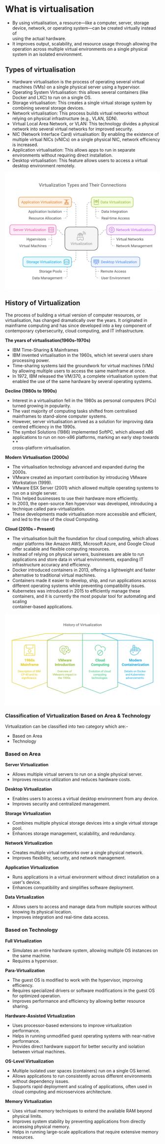 # What is  virtualisation 

* By using virtualisation, a resource—like a computer, server, storage device, network, or operating system—can be created virtually instead of    
  using the actual hardware. 
* It improves output, scalability, and resource usage through allowing the operation across multiple virtual environments on a single physical     
  system in an isolated environment.

## Types of virtualisation

* Hardware virtualisation is the process of operating several virtual machines (VMs) on a single physical server using a hypervisor.
* Operating System Virtualisation: this allows several containers (like Docker and LXC) to run on a single OS.
* Storage virtualisation: This creates a single virtual storage system by combining several storage devices.
* Network virtualisation: This process builds virtual networks without relying on physical infrastructure (e.g., VLAN, SDN).
* Virtual Local Area Network, or VLAN: This technology divides a physical network into several virtual networks for improved security.
* NIC (Network Interface Card) virtualisation: By enabling the existence of multiple virtual NICs (vNICs) on a single physical NIC, network efficiency is increased.                                               
* Application virtualisation: This allows apps to run in separate environments without requiring direct installation.
* Desktop virtualisation: This feature allows users to access a virtual desktop environment remotely.

![Types of Virtulization](/images/Types%20of%20Virtualization.png)

## History of Virtualization
  
The process of building a virtual version of computer resources, or virtualisation, has changed dramatically over the years. It originated in mainframe computing and has since developed into a key component of contemporary cybersecurity, cloud computing, and IT infrastructure.

**The years of virtualisation(1960s–1970s)**

* IBM Time-Sharing & Mainframes
* IBM invented virtualisation in the 1960s, which let several users share processing power.
* Time-sharing systems laid the groundwork for virtual machines (VMs) by allowing multiple users to access the same mainframe at once.
* In 1972, IBM released the VM/370, a complete virtualisation system that enabled the use of the same hardware by several operating systems.  

**Decline (1980s to 1990s)**

* Interest in a virtualisation fell in the 1980s as personal computers (PCs) turned growing in popularity.
* The vast majority of computing tasks shifted from centralised mainframes to stand-alone computer systems.
* However, server virtualisation arrived as a solution for improving data centred efficiency in the 1990s.
* The symbol Solutions (1986) implemented SoftPC, which allowed x86 applications to run on non-x86 platforms, marking an early step towards * *  
  cross-platform virtualisation.  

**Modern Virtualisation (2000s)**

* The virtualisation technology advanced and expanded during the 2000s. 
* VMware created an important contribution by introducing VMware Workstation (1999).
* VMware ESX Server (2001) which allowed multiple operating systems to run on a single server.
* This helped businesses to use their hardware more efficiently.
* In 2003, the open-source Xen hypervisor was developed, introducing a technique called para-virtualization.
* These developments made virtualisation more accessible and efficient, and led to the rise of the cloud Computing.

**Cloud (2010s – Present)**

* The virtualisation built the foundation for cloud computing, which allows major platforms like Amazon AWS, Microsoft Azure, and Google Cloud offer scalable and flexible computing resources. 
* Instead of relying on physical servers, businesses are able to run applications and store data in virtual environments, expanding IT infrastructure accuracy and efficiency.
* Docker introduced containers in 2013, offering a lightweight and faster alternative to traditional virtual machines.
* Containers made it easier to develop, ship, and run applications across different operating systems while preventing compatibility issues.      
* Kubernetes was introduced in 2015 to efficiently manage these containers, and it is currently the most popular tool for automating and scaling  
  container-based applications.

 ![History of Virtualization](/images/History%20of%20Virtualization.png)


### **Classification of Virtualization Based on Area & Technology**  

Virtualization can be classified into two category which are:-
* Based on Area 
* Technology

### Based on Area

**Server Virtualization**

* Allows multiple virtual servers to run on a single physical server.
* Improves resource utilization and reduces hardware costs.


**Desktop Virtualization**  

* Enables users to access a virtual desktop environment from any device.
* Improves security and centralized management. 

**Storage Virtualization**  

* Combines multiple physical storage devices into a single virtual storage pool.
* Enhances storage management, scalability, and redundancy.

**Network Virtualization**  

* Creates multiple virtual networks over a single physical network.
* Improves flexibility, security, and network management.
 
**Application Virtualization**  

* Runs applications in a virtual environment without direct installation on a user's device.
* Enhances compatibility and simplifies software deployment. 

**Data Virtualization**  
* Allows users to access and manage data from multiple sources without knowing its physical location.
* Improves integration and real-time data access.  


### Based on Technology 

**Full Virtualization**

* Simulates an entire hardware system, allowing multiple OS instances on the same machine.
* Requires a hypervisor.

**Para-Virtualization**

* The guest OS is modified to work with the hypervisor, improving efficiency.
* Requires specialized drivers or software modifications in the guest OS for optimized operation.
* Improves performance and efficiency by allowing better resource sharing.

**Hardware-Assisted Virtualization**

* Uses processor-based extensions to improve virtualization performance.
* Helps in running unmodified guest operating systems with near-native performance.
* Provides direct hardware support for better security and isolation between virtual machines.

**OS-Level Virtualization**

* Multiple isolated user spaces (containers) run on a single OS kernel.
* Allows applications to run consistently across different environments without dependency issues.
* Supports rapid deployment and scaling of applications, often used in cloud computing and microservices architecture.

**Memory Virtualization**

* Uses virtual memory techniques to extend the available RAM beyond physical limits.
* Improves system stability by preventing applications from directly accessing physical memory.
* Helps in running large-scale applications that require extensive memory resources.
